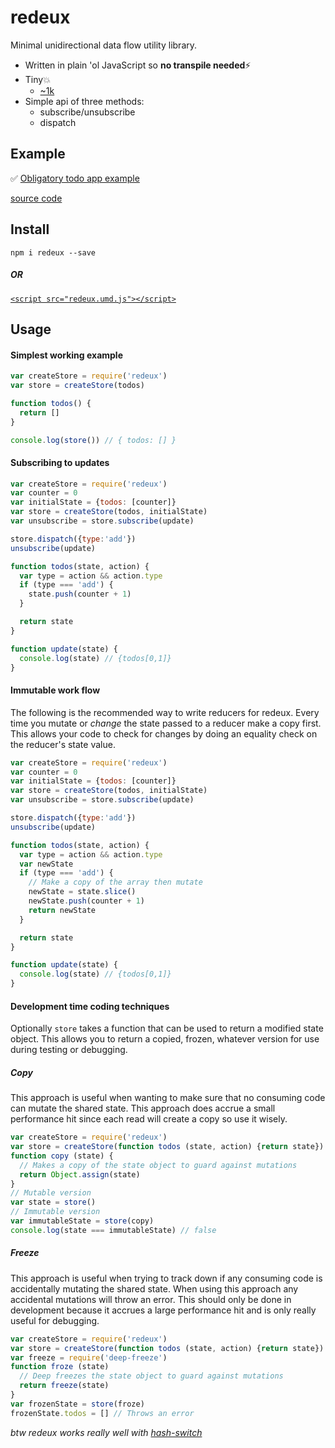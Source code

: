 # redeux
Minimal unidirectional data flow utility library.

- Written in plain 'ol JavaScript so **no transpile needed**⚡️
- Tiny💥
    - [~1k](https://github.com/kristoferjoseph/redeux/blob/master/index.js)
- Simple api of three methods:
    - subscribe/unsubscribe
    - dispatch

## Example

✅ [Obligatory todo app example](http://kristoferjoseph.com/redeux-todos/)

[source code](https://github.com/kristoferjoseph/redeux-todos)

## Install

`npm i redeux --save`

##### OR

[`<script src="redeux.umd.js"></script>`](https://github.com/kristoferjoseph/redeux/blob/master/example.html)

## Usage

#### Simplest working example

```js
var createStore = require('redeux')
var store = createStore(todos)

function todos() {
  return []
}

console.log(store()) // { todos: [] }
```

#### Subscribing to updates

```js
var createStore = require('redeux')
var counter = 0
var initialState = {todos: [counter]}
var store = createStore(todos, initialState)
var unsubscribe = store.subscribe(update)

store.dispatch({type:'add'})
unsubscribe(update)

function todos(state, action) {
  var type = action && action.type
  if (type === 'add') {
    state.push(counter + 1)
  }

  return state
}

function update(state) {
  console.log(state) // {todos[0,1]}
}
```

#### Immutable work flow

The following is the recommended way to write reducers for redeux.
Every time you mutate or *change* the state passed to a reducer make a copy first. This allows your code to check for changes by doing an equality check on the reducer's state value.

```js
var createStore = require('redeux')
var counter = 0
var initialState = {todos: [counter]}
var store = createStore(todos, initialState)
var unsubscribe = store.subscribe(update)

store.dispatch({type:'add'})
unsubscribe(update)

function todos(state, action) {
  var type = action && action.type
  var newState
  if (type === 'add') {
    // Make a copy of the array then mutate
    newState = state.slice()
    newState.push(counter + 1)
    return newState
  }

  return state
}

function update(state) {
  console.log(state) // {todos[0,1]}
}
```
#### Development time coding techniques

Optionally `store`  takes a function that can be used to return a modified state object.
This allows you to return a copied, frozen, whatever version for use during testing or debugging.

##### Copy

This approach is useful when wanting to make sure that no consuming code can mutate the shared state.
This approach does accrue a small performance hit since each read will create a copy so use it wisely.

```js
var createStore = require('redeux')
var store = createStore(function todos (state, action) {return state})
function copy (state) {
  // Makes a copy of the state object to guard against mutations
  return Object.assign(state)
}
// Mutable version
var state = store()
// Immutable version
var immutableState = store(copy)
console.log(state === immutableState) // false
```

##### Freeze

This approach is useful when trying to track down if any consuming code is accidentally mutating the shared state.
When using this approach any accidental mutations will throw an error.
This should only be done in development because it accrues a large performance hit and is only really useful for debugging.

```js
var createStore = require('redeux')
var store = createStore(function todos (state, action) {return state})
var freeze = require('deep-freeze')
function froze (state)
  // Deep freezes the state object to guard against mutations
  return freeze(state)
}
var frozenState = store(froze)
frozenState.todos = [] // Throws an error
```
_btw redeux works really well with [hash-switch](https://github.com/kristoferjoseph/hash-switch)_

